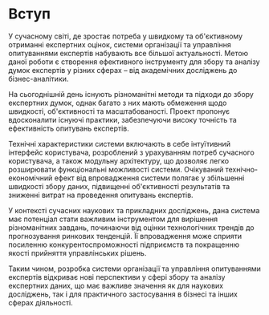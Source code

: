 # Вступ

У сучасному світі, де зростає потреба у швидкому та об'єктивному отриманні експертних оцінок, системи організації та управління опитуваннями експертів набувають все більшої актуальності. Метою даної роботи є створення ефективного інструменту для збору та аналізу думок експертів у різних сферах – від академічних досліджень до бізнес-аналітики.

На сьогоднішній день існують різноманітні методи та підходи до збору експертних думок, однак багато з них мають обмеження щодо швидкості, об'єктивності та масштабованості. Проект пропонує вдосконалити існуючі практики, забезпечуючи високу точність та ефективність опитувань експертів.

Технічні характеристики системи включають в себе інтуїтивний інтерфейс користувача, розроблений з урахуванням потреб сучасного користувача, а також модульну архітектуру, що дозволяє легко розширювати функціональні можливості системи. Очікуваний технічно-економічний ефект від впровадження системи полягає у збільшенні швидкості збору даних, підвищенні об'єктивності результатів та зниженні витрат на проведення опитувань експертів.

У контексті сучасних наукових та прикладних досліджень, дана система має потенціал стати важливим інструментом для вирішення різноманітних завдань, починаючи від оцінки технологічних трендів до прогнозування ринкових тенденцій. Її впровадження може сприяти посиленню конкурентоспроможності підприємств та покращенню якості прийняття управлінських рішень.

Таким чином, розробка системи організації та управління опитуваннями експертів відкриває нові перспективи у сфері збору та аналізу експертних даних, що має важливе значення як для наукових досліджень, так і для практичного застосування в бізнесі та інших сферах діяльності.





